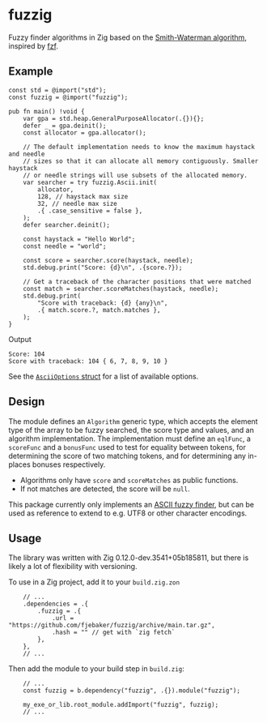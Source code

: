 # fuzzig

Fuzzy finder algorithms in Zig based on the [Smith-Waterman algorithm](https://en.wikipedia.org/wiki/Smith%E2%80%93Waterman_algorithm), inspired by [fzf](https://github.com/junegunn/fzf).

## Example

```zig
const std = @import("std");
const fuzzig = @import("fuzzig");

pub fn main() !void {
    var gpa = std.heap.GeneralPurposeAllocator(.{}){};
    defer _ = gpa.deinit();
    const allocator = gpa.allocator();

    // The default implementation needs to know the maximum haystack and needle
    // sizes so that it can allocate all memory contiguously. Smaller haystack
    // or needle strings will use subsets of the allocated memory.
    var searcher = try fuzzig.Ascii.init(
        allocator,
        128, // haystack max size
        32, // needle max size
        .{ .case_sensitive = false },
    );
    defer searcher.deinit();

    const haystack = "Hello World";
    const needle = "world";

    const score = searcher.score(haystack, needle);
    std.debug.print("Score: {d}\n", .{score.?});

    // Get a traceback of the character positions that were matched
    const match = searcher.scoreMatches(haystack, needle);
    std.debug.print(
        "Score with traceback: {d} {any}\n",
        .{ match.score.?, match.matches },
    );
}
```

Output

```
Score: 104
Score with traceback: 104 { 6, 7, 8, 9, 10 }
```

See the [`AsciiOptions` struct](https://github.com/fjebaker/fuzzig/blob/a78afddec30b547643604aafaee202db6fc878f1/src/root.zig#L460-L466) for a list of available options.

## Design

The module defines an `Algorithm` generic type, which accepts the element type of the array to be fuzzy searched, the score type and values, and an algorithm implementation. The implementation must define an `eqlFunc`, a `scoreFunc` and a `bonusFunc` used to test for equality between tokens, for determining the score of two matching tokens, and for determining any in-places bonuses respectively.

- Algorithms only have `score` and `scoreMatches` as public functions.
- If not matches are detected, the score will be `null`.

This package currently only implements an [ASCII fuzzy finder](https://github.com/fjebaker/fuzzig/blob/a78afddec30b547643604aafaee202db6fc878f1/src/root.zig#L457-L511), but can be used as reference to extend to e.g. UTF8 or other character encodings.

## Usage

The library was written with Zig 0.12.0-dev.3541+05b185811, but there is likely a lot of flexibility with versioning.

To use in a Zig project, add it to your `build.zig.zon`

```zig
    // ...
    .dependencies = .{
        .fuzzig = .{
            .url = "https://github.com/fjebaker/fuzzig/archive/main.tar.gz",
            .hash = "" // get with `zig fetch`
        },
    },
    // ...
```

Then add the module to your build step in `build.zig`:

```zig
    // ...
    const fuzzig = b.dependency("fuzzig", .{}).module("fuzzig");

    my_exe_or_lib.root_module.addImport("fuzzig", fuzzig);
    // ...
```

